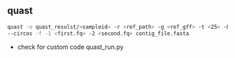 ## quast

```bash
quast -o quast_resulst/<sampleid> -r <ref_path> -g <ref_gff> -t <25> -L
--circos -f -1 <first.fq> -2 <second.fq> contig_file.fasta
```

- check for custom code quast_run.py

